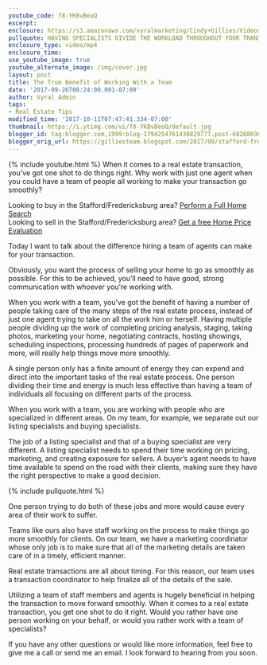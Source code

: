 ```yaml
---
youtube_code: f8-YKBvBeoQ
excerpt:
enclosure: https://s3.amazonaws.com/vyralmarketing/Cindy+Gillies/Videos/OCT/Stafford+%2526+Fredericksburg+Real+Estate+Agent-+Why+Is+a+Team+Better+Than+Just+1+Agent%253F.mp4
pullquote: HAVING SPECIALISTS DIVIDE THE WORKLOAD THROUGHOUT YOUR TRANSACTION WILL HELP THINGS MOVE MORE SMOOTHLY.
enclosure_type: video/mp4
enclosure_time:
use_youtube_image: true
youtube_alternate_image: /img/cover.jpg
layout: post
title: The True Benefit of Working With a Team
date: '2017-09-26T08:24:00.001-07:00'
author: Vyral Admin
tags:
- Real Estate Tips
modified_time: '2017-10-11T07:47:41.334-07:00'
thumbnail: https://i.ytimg.com/vi/f8-YKBvBeoQ/default.jpg
blogger_id: tag:blogger.com,1999:blog-1794254761430829777.post-6826803684822991494
blogger_orig_url: https://gilliesteam.blogspot.com/2017/09/stafford-fredericksburg-real-estate-agent-why-is-a-team-better-than-just-1-agent.html
---
```

{% include youtube.html %}
When it comes to a real estate transaction, you’ve got one shot to do things right. Why work with just one agent when you could have a team of people all working to make your transaction go smoothly?

<div class="post-cta">
Looking to buy in the Stafford/Fredericksburg area? <a href="http://www.staffordfredericksburghomesearch.com/search/" target="_blank">Perform a Full Home Search</a><br>
Looking to sell in the Stafford/Fredericksburg area? <a href="http://www.staffordfredericksburghomesearch.com/homevalue/StaffordVA" target="_blank">Get a free Home Price Evaluation</a>
</div>

Today I want to talk about the difference hiring a team of agents can make for your transaction.

Obviously, you want the process of selling your home to go as smoothly as possible. For this to be achieved, you’ll need to have good, strong communication with whoever you’re working with.

When you work with a team, you’ve got the benefit of having a number of people taking care of the many steps of the real estate process, instead of just one agent trying to take on all the work him or herself. Having multiple people dividing up the work of completing pricing analysis, staging, taking photos, marketing your home, negotiating contracts, hosting showings, scheduling inspections, processing hundreds of pages of paperwork and more, will really help things move more smoothly.

A single person only has a finite amount of energy they can expend and direct into the important tasks of the real estate process. One person dividing their time and energy is much less effective than having a team of individuals all focusing on different parts of the process.

When you work with a team, you are working with people who are specialized in different areas. On my team, for example, we separate out our listing specialists and buying specialists.

The job of a listing specialist and that of a buying specialist are very different. A listing specialist needs to spend their time working on pricing, marketing, and creating exposure for sellers. A buyer’s agent needs to have time available to spend on the road with their clients, making sure they have the right perspective to make a good decision.

{% include pullquote.html %}

One person trying to do both of these jobs and more would cause every area of their work to suffer.

Teams like ours also have staff working on the process to make things go more smoothly for clients. On our team, we have a marketing coordinator whose only job is to make sure that all of the marketing details are taken care of in a timely, efficient manner.

Real estate transactions are all about timing. For this reason, our team uses a transaction coordinator to help finalize all of the details of the sale.

Utilizing a team of staff members and agents is hugely beneficial in helping the transaction to move forward smoothly. When it comes to a real estate transaction, you get one shot to do it right. Would you rather have one person working on your behalf, or would you rather work with a team of specialists?

If you have any other questions or would like more information, feel free to give me a call or send me an email. I look forward to hearing from you soon.
